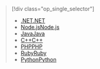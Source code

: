 > [!div class="op_single_selector"]
> * [<span data-ttu-id="36bc7-101">.NET</span><span class="sxs-lookup"><span data-stu-id="36bc7-101">.NET</span></span>](../articles/cosmos-db/table-storage-how-to-use-dotnet.md)
> * [<span data-ttu-id="36bc7-102">Node.js</span><span class="sxs-lookup"><span data-stu-id="36bc7-102">Node.js</span></span>](../articles/cosmos-db/table-storage-how-to-use-nodejs.md)
> * [<span data-ttu-id="36bc7-103">Java</span><span class="sxs-lookup"><span data-stu-id="36bc7-103">Java</span></span>](../articles/cosmos-db/table-storage-how-to-use-java.md)
> * [<span data-ttu-id="36bc7-104">C++</span><span class="sxs-lookup"><span data-stu-id="36bc7-104">C++</span></span>](../articles/cosmos-db/table-storage-how-to-use-c-plus.md)
> * [<span data-ttu-id="36bc7-105">PHP</span><span class="sxs-lookup"><span data-stu-id="36bc7-105">PHP</span></span>](../articles/cosmos-db/table-storage-how-to-use-php.md)
> * [<span data-ttu-id="36bc7-106">Ruby</span><span class="sxs-lookup"><span data-stu-id="36bc7-106">Ruby</span></span>](../articles/cosmos-db/table-storage-how-to-use-ruby.md)
> * [<span data-ttu-id="36bc7-107">Python</span><span class="sxs-lookup"><span data-stu-id="36bc7-107">Python</span></span>](../articles/cosmos-db/table-storage-how-to-use-python.md)
> 
> 

